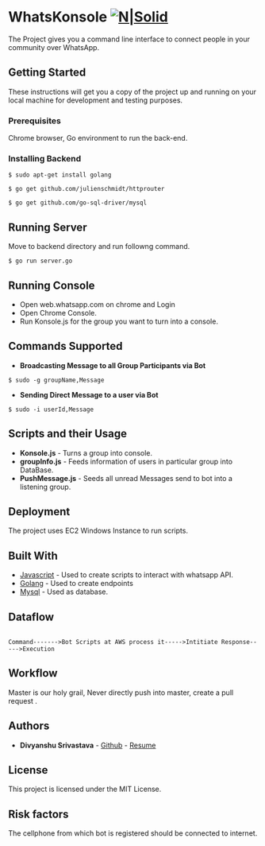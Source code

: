 # WhatsKonsole [![N|Solid](http://icons.iconarchive.com/icons/dtafalonso/android-l/128/WhatsApp-icon.png)]()

The Project gives you a command line interface to connect people in your community 
over WhatsApp.

## Getting Started

These instructions will get you a copy of the project up and running on your local machine for development and testing purposes. 

### Prerequisites

Chrome browser, Go environment to run the back-end.


### Installing Backend


```
$ sudo apt-get install golang
```
```
$ go get github.com/julienschmidt/httprouter
```
```
$ go get github.com/go-sql-driver/mysql
```

## Running Server

Move to backend directory and run followng command.

```
$ go run server.go
```

## Running Console

* Open web.whatsapp.com on chrome and Login
* Open Chrome Console.
* Run Konsole.js for the group you want to turn into a console.


## Commands Supported

* **Broadcasting Message to all Group Participants via Bot**
 ```apple js
$ sudo -g groupName,Message    
```

* **Sending Direct Message to a user via Bot**
```
$ sudo -i userId,Message
```

## Scripts and their Usage

* **Konsole.js** - Turns a group into console.
* **groupInfo.js** - Feeds information of users in particular group into DataBase.
* **PushMessage.js** - Seeds all unread Messages send to bot into a listening group.



## Deployment

The project uses EC2 Windows Instance to run scripts.


## Built With

* [Javascript](https://www.javascript.com/) - Used to create scripts to interact with whatsapp API.
* [Golang](https://golang.org/) - Used to create endpoints
* [Mysql](https://www.mysql.com/) - Used as database.


## Dataflow

```apple js

Command------->Bot Scripts at AWS process it----->Intitiate Response----->Execution

```


## Workflow

Master is our holy grail, Never directly push into master, create a pull request .

## Authors

* **Divyanshu Srivastava**  - [Github](https://github.com/newts7) - [Resume](https://newts7.github.io/resume.pdf)



## License

This project is licensed under the MIT License. 

## Risk factors

The cellphone from which bot is registered should be connected to internet.
